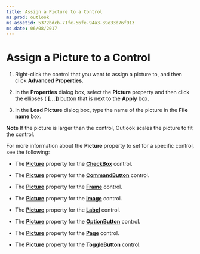 ```yaml
---
title: Assign a Picture to a Control
ms.prod: outlook
ms.assetid: 5372bdcb-71fc-56fe-94a3-39e33d76f913
ms.date: 06/08/2017
---
```



# Assign a Picture to a Control

1. Right-click the control that you want to assign a picture to, and then click **Advanced Properties**. 
    
2. In the **Properties** dialog box, select the **Picture** property and then click the ellipses ( **[...]**) button that is next to the **Apply** box.
    
3. In the **Load Picture** dialog box, type the name of the picture in the **File name** box.
    

 **Note**  If the picture is larger than the control, Outlook scales the picture to fit the control.


For more information about the **Picture** property to set for a specific control, see the following:


- The **[Picture](checkbox-picture-property-outlook-forms-script.md)** property for the **[CheckBox](checkbox-object-outlook-forms-script.md)** control.
    
- The **[Picture](commandbutton-picture-property-outlook-forms-script.md)** property for the **[CommandButton](commandbutton-object-outlook-forms-script.md)** control.
    
- The **[Picture](frame-picture-property-outlook-forms-script.md)** property for the **[Frame](frame-object-outlook-forms-script.md)** control.
    
- The **[Picture](image-picture-property-outlook-forms-script.md)** property for the **[Image](image-object-outlook-forms-script.md)** control.
    
- The **[Picture](label-picture-property-outlook-forms-script.md)** property for the **[Label](label-object-outlook-forms-script.md)** control.
    
- The **[Picture](optionbutton-picture-property-outlook-forms-script.md)** property for the **[OptionButton](optionbutton-object-outlook-forms-script.md)** control.
    
- The **[Picture](page-picture-property-outlook-forms-script.md)** property for the **[Page](page-object-outlook-forms-script.md)** control.
    
- The **[Picture](togglebutton-picture-property-outlook-forms-script.md)** property for the **[ToggleButton](togglebutton-object-outlook-forms-script.md)** control.
    


